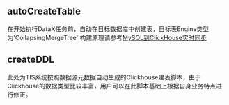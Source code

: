 ## autoCreateTable

 在开始执行DataX任务前，自动在目标数据库中创建表，目标表Engine类型为'CollapsingMergeTree' 构建原理请参考[MySQL到ClickHouse实时同步](https://www.askcug.com/topic/76/mysql%E5%88%B0clickhouse%E5%AE%9E%E6%97%B6%E5%90%8C%E6%AD%A5-cloudcanal%E5%AE%9E%E6%88%98)
 
## createDDL

 此处为TIS系统按照数据源元数据自动生成的Clickhouse建表脚本，由于Clickhouse的数据类型比较丰富，用户可以在此脚本基础上根据自身业务特点进行修正。 
